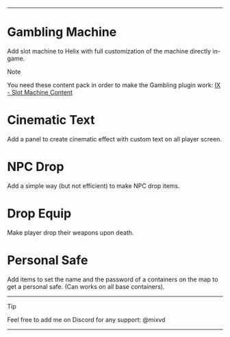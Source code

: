 -----

# Gambling Machine

Add slot machine to Helix with full customization of the machine directly in-game.

> [!NOTE]
> You need these content pack in order to make the Gambling plugin work:
> [IX - Slot Machine Content](https://steamcommunity.com/sharedfiles/filedetails/?id=3140925328)

# Cinematic Text

Add a panel to create cinematic effect with custom text on all player screen.

# NPC Drop

Add a simple way (but not efficient) to make NPC drop items.

# Drop Equip

Make player drop their weapons upon death.

# Personal Safe

Add items to set the name and the password of a containers on the map to get a personal safe. (Can works on all base containers).

-----

> [!TIP]
> Feel free to add me on Discord for any support:
> @mixvd

-----
